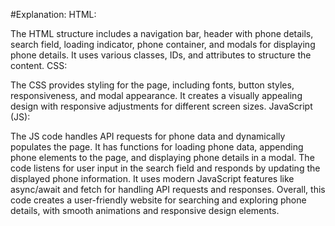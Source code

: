 
#Explanation:
HTML:

The HTML structure includes a navigation bar, header with phone details, search field, loading indicator, phone container, and modals for displaying phone details.
It uses various classes, IDs, and attributes to structure the content.
CSS:

The CSS provides styling for the page, including fonts, button styles, responsiveness, and modal appearance.
It creates a visually appealing design with responsive adjustments for different screen sizes.
JavaScript (JS):

The JS code handles API requests for phone data and dynamically populates the page.
It has functions for loading phone data, appending phone elements to the page, and displaying phone details in a modal.
The code listens for user input in the search field and responds by updating the displayed phone information.
It uses modern JavaScript features like async/await and fetch for handling API requests and responses.
Overall, this code creates a user-friendly website for searching and exploring phone details, with smooth animations and responsive design elements.
